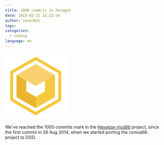 ```yaml
---
title: 1000 commits in hexagon
date: 2023-02-21 12:22:24
author: neverbot
tags:
categories:
  - coding
language: en
---
```


![Hexagon logo](./1000-commits-in-hexagon/hexagon_logo_bg.png)

We've reached the 1000 commits mark in the [Hexagon mudlib](https://github.com/maldorne/hexagon) project, since the first commit in 26 Aug 2014, when we started porting the ccmudlib project to DGD.

